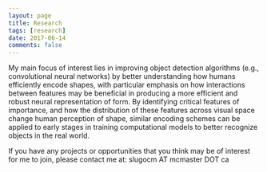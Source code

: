 ```yaml
---
layout: page
title: Research
tags: [research]
date: 2017-06-14
comments: false
---
```

    

My main focus of interest lies in improving object detection algorithms (e.g., convolutional neural networks) by better understanding how humans efficiently encode shapes, with particular emphasis on how interactions between features may be beneficial in producing a more efficient and robust neural representation of form. By identifying critical features of importance, and how the distribution of these features across visual space change human perception of shape, similar encoding schemes can be applied to early stages in training computational models to better recognize objects in the real world.  

If you have any projects or opportunities that you think may be of interest for me to join, please contact me at: slugocm AT mcmaster DOT ca
